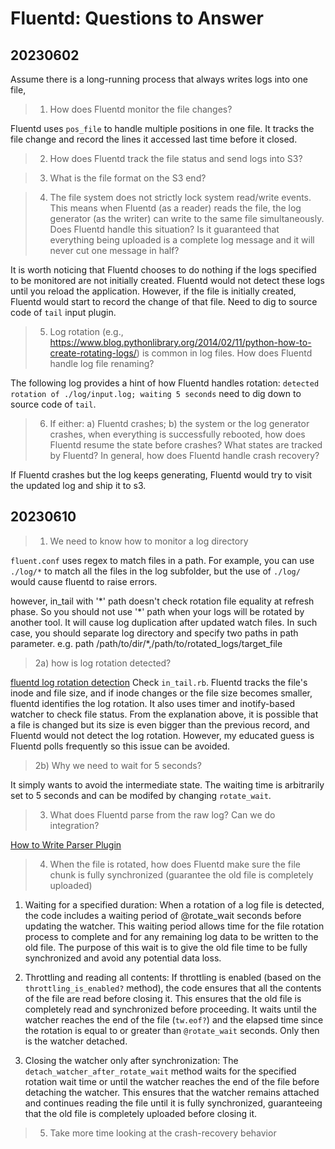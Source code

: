 # Fluentd: Questions to Answer
## 20230602
Assume there is a long-running process that always writes logs into one file,
> 1. How does Fluentd monitor the file changes?

Fluentd uses `pos_file` to handle multiple positions in one file.
It tracks the file change and record the lines it accessed last time before it closed.

> 2. How does Fluentd track the file status and send logs into S3?
  
> 3. What is the file format on the S3 end?

> 4. The file system does not strictly lock system read/write events. This means when Fluentd (as a reader) reads the file, the log generator (as the writer) can write to the same file simultaneously. Does Fluentd handle this situation? Is it guaranteed that everything being uploaded is a complete log message and it will never cut one message in half?

It is worth noticing that Fluentd chooses to do nothing if the logs specified to be monitored are not initially created. Fluentd would not detect these logs until you reload the application.
However, if the file is initially created, Fluentd would start to record the change of that file. Need to dig to source code of `tail` input plugin.
  

> 5. Log rotation (e.g., https://www.blog.pythonlibrary.org/2014/02/11/python-how-to-create-rotating-logs/) is common in log files. How does Fluentd handle log file renaming?

The following log provides a hint of how Fluentd handles rotation:
`detected rotation of ./log/input.log; waiting 5 seconds`
need to dig down to source code of `tail`.

> 6. If either: a) Fluentd crashes; b) the system or the log generator crashes, when everything is successfully rebooted, how does Fluentd resume the state before crashes? What states are tracked by Fluentd? In general, how does Fluentd handle crash recovery?

If Fluentd crashes but the log keeps generating, Fluentd would try to visit the updated log and ship it to s3. 

## 20230610
> 1. We need to know how to monitor a log directory

`fluent.conf` uses regex to match files in a path. For example, you can use `./log/*` to match all the files in the log subfolder, but the use of `./log/` would cause fluentd to raise errors.

however, in_tail with '\*' path doesn't check rotation file equality at refresh phase.
So you should not use '\*' path when your logs will be rotated by another tool.
It will cause log duplication after updated watch files.
In such case, you should separate log directory and specify two paths in path parameter.
e.g. path /path/to/dir/*,/path/to/rotated_logs/target_file

> 2a) how is log rotation detected? 

[fluentd log rotation detection](https://github.com/fluent/fluentd/issues/2692)
Check `in_tail.rb`. Fluentd tracks the file's inode and file size, and if inode changes or the file size becomes smaller, fluentd identifies the log rotation. It also uses timer and inotify-based watcher to check file status.
From the explanation above, it is possible that a file is changed but its size is even bigger than the previous record, and Fluentd would not detect the log rotation. However, my educated guess is Fluentd polls frequently so this issue can be avoided.

> 2b) Why we need to wait for 5 seconds?

It simply wants to avoid the intermediate state. The waiting time is arbitrarily set to 5 seconds and can be modifed by changing `rotate_wait`.

> 3. What does Fluentd parse from the raw log? Can we do integration?

[How to Write Parser Plugin](https://docs.fluentd.org/plugin-development/api-plugin-parser)

> 4. When the file is rotated, how does Fluentd make sure the file chunk is fully synchronized (guarantee the old file is completely uploaded)
1. Waiting for a specified duration: When a rotation of a log file is detected, the code includes a waiting period of @rotate_wait seconds before updating the watcher. This waiting period allows time for the file rotation process to complete and for any remaining log data to be written to the old file. The purpose of this wait is to give the old file time to be fully synchronized and avoid any potential data loss.

2. Throttling and reading all contents: If throttling is enabled (based on the `throttling_is_enabled?` method), the code ensures that all the contents of the file are read before closing it. This ensures that the old file is completely read and synchronized before proceeding. It waits until the watcher reaches the end of the file (`tw.eof?`) and the elapsed time since the rotation is equal to or greater than `@rotate_wait` seconds. Only then is the watcher detached.

3. Closing the watcher only after synchronization: The `detach_watcher_after_rotate_wait` method waits for the specified rotation wait time or until the watcher reaches the end of the file before detaching the watcher. This ensures that the watcher remains attached and continues reading the file until it is fully synchronized, guaranteeing that the old file is completely uploaded before closing it.

> 5. Take more time looking at the crash-recovery behavior
